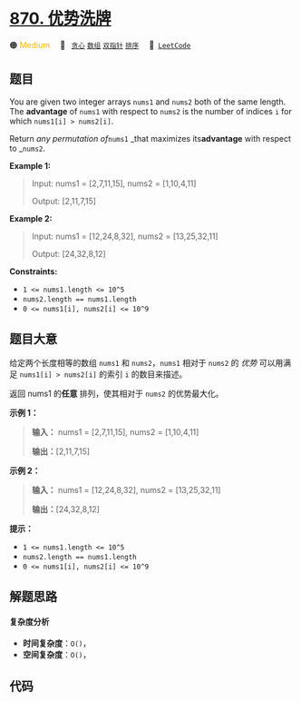 # [870. 优势洗牌](https://leetcode.com/problems/advantage-shuffle)

🟠 <font color=#ffb800>Medium</font>&emsp; 🔖&ensp; [`贪心`](/outline/tag/greedy.md) [`数组`](/outline/tag/array.md) [`双指针`](/outline/tag/two-pointers.md) [`排序`](/outline/tag/sorting.md)&emsp; 🔗&ensp;[`LeetCode`](https://leetcode.com/problems/advantage-shuffle)

## 题目

You are given two integer arrays `nums1` and `nums2` both of the same length.
The **advantage** of `nums1` with respect to `nums2` is the number of indices
`i` for which `nums1[i] > nums2[i]`.

Return _any permutation of_`nums1` _that maximizes its**advantage** with
respect to _`nums2`.



**Example 1:**

> Input: nums1 = [2,7,11,15], nums2 = [1,10,4,11]
> 
> Output: [2,11,7,15]

**Example 2:**

> Input: nums1 = [12,24,8,32], nums2 = [13,25,32,11]
> 
> Output: [24,32,8,12]

**Constraints:**

  * `1 <= nums1.length <= 10^5`
  * `nums2.length == nums1.length`
  * `0 <= nums1[i], nums2[i] <= 10^9`


## 题目大意

给定两个长度相等的数组 `nums1` 和 `nums2`，`nums1` 相对于 `nums2` 的 _优势_ 可以用满足 `nums1[i] >
nums2[i]` 的索引 `i` 的数目来描述。

返回 nums1 的**任意** 排列，使其相对于 `nums2` 的优势最大化。



**示例 1：**

> 
> 
> 
> 
> 
> **输入：** nums1 = [2,7,11,15], nums2 = [1,10,4,11]
> 
> **输出：**[2,11,7,15]
> 
> 

**示例 2：**

> 
> 
> 
> 
> 
> **输入：** nums1 = [12,24,8,32], nums2 = [13,25,32,11]
> 
> **输出：**[24,32,8,12]
> 
> 



**提示：**

  * `1 <= nums1.length <= 10^5`
  * `nums2.length == nums1.length`
  * `0 <= nums1[i], nums2[i] <= 10^9`


## 解题思路

#### 复杂度分析

- **时间复杂度**：`O()`，
- **空间复杂度**：`O()`，

## 代码

```javascript

```